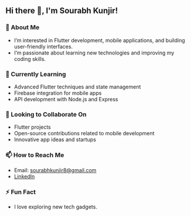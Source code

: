## Hi there 👋, I'm Sourabh Kunjir!

### 👀 About Me
- I’m interested in Flutter development, mobile applications, and building user-friendly interfaces.
- I’m passionate about learning new technologies and improving my coding skills.

### 🌱 Currently Learning
- Advanced Flutter techniques and state management
- Firebase integration for mobile apps
- API development with Node.js and Express

### 💞️ Looking to Collaborate On
- Flutter projects
- Open-source contributions related to mobile development
- Innovative app ideas and startups

### 📫 How to Reach Me
- Email: sourabhkunjir8@gmail.com
- [LinkedIn](https://www.linkedin.com/in/sourabh-kunjir-ba750631b/)

### ⚡ Fun Fact
- I love exploring new tech gadgets.


<!---
sourabhkunjir/sourabhkunjir is a ✨ special ✨ repository because its `README.md` (this file) appears on your GitHub profile.
You can click the Preview link to take a look at your changes.
--->
